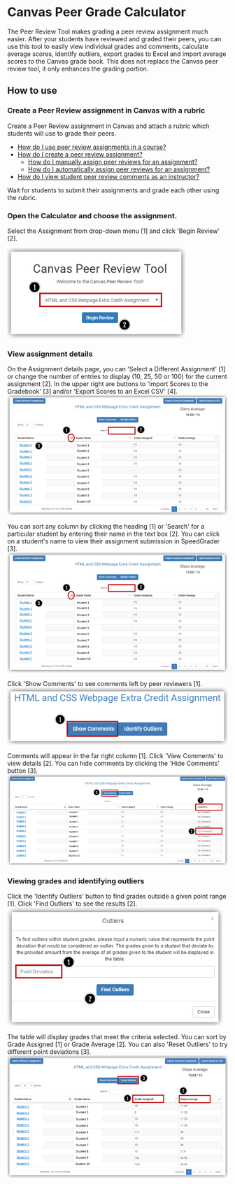 # Canvas Peer Grade Calculator

The Peer Review Tool makes grading a peer review assignment much easier. 
After your students have reviewed and graded their peers, you can use this tool to easily view individual grades and comments, calculate average scores, identify outliers, export grades to Excel and import average scores to the Canvas grade book.
This does not replace the Canvas peer review tool, it only enhances the grading portion.

## How to use

### Create a Peer Review assignment in Canvas with a rubric

Create a Peer Review assignment in Canvas and attach a rubric which students will use to grade their peers.
* [How do I use peer review assignments in a course?](https://community.canvaslms.com/t5/Instructor-Guide/How-do-I-use-peer-review-assignments-in-a-course/ta-p/697)
* [How do I create a peer review assignment?](https://community.canvaslms.com/t5/Instructor-Guide/How-do-I-create-a-peer-review-assignment/ta-p/641)
  * [How do I manually assign peer reviews for an assignment?](https://community.canvaslms.com/t5/Instructor-Guide/How-do-I-manually-assign-peer-reviews-for-an-assignment/ta-p/650)
  * [How do I automatically assign peer reviews for an assignment?](https://community.canvaslms.com/t5/Instructor-Guide/How-do-I-automatically-assign-peer-reviews-for-an-assignment/ta-p/899)
* [How do I view student peer review comments as an instructor?](https://community.canvaslms.com/t5/Instructor-Guide/How-do-I-view-student-peer-review-comments-as-an-instructor/ta-p/1088)

Wait for students to submit their assignments and grade each other using the rubric.

### Open the Calculator and choose the assignment.

Select the Assignment from drop-down menu [1] and click 'Begin Review' [2].

![Choosing an assignment](images/PeerReview_BeginReview.png)

### View assignment details

On the Assignment details page, you can 'Select a Different Assignment' [1] or change the number of entries to display (10, 25, 50 or 100) for the current assignment [2]. In the upper right are buttons to 'Import Scores to the Gradebook' [3] and/or 'Export Scores to an Excel CSV' [4].
![Peer Review Grading Tool page displaying Import/Export buttons, Class Avg, and sort features](images/PeerReview_Details.png)

You can sort any column by clicking the heading [1] or 'Search' for a particular student by entering their name in the text box [2]. You can click on a student's name to view their assignment submission in SpeedGrader [3].
![Sorting and searching assignments](images/PeerReview_Details.png)

Click 'Show Comments' to see comments left by peer reviewers [1].
![Show Comments button](images/PeerReview_ShowCommentsButton.png)

Comments will appear in the far right column [1]. Click 'View Comments' to view details [2]. You can hide comments by clicking the 'Hide Comments' button [3].
![Show Comments button in use](images/PeerReview_ShowComments.png)

### Viewing grades and identifying outliers

Click the 'Identify Outliers' button to find grades outside a given point range [1]. Click 'Find Outliers' to see the results [2].
![Find Outliers button](images/PeerReview_Outliers.png)

The table will display grades that meet the criteria selected. You can sort by Grade Assigned [1] or Grade Average [2]. You can also 'Reset Outliers' to try different point deviations [3].
![Find Outliers button in use](images/PeerReview_ShowOutliers.png)
